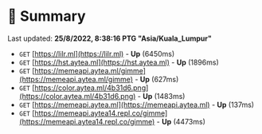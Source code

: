 # 📖 Summary
Last updated: **25/8/2022, 8:38:16 PTG "Asia/Kuala_Lumpur"**

- `GET` [https://lilr.ml](https://lilr.ml) - **Up** (6450ms)
- `GET` [https://hst.aytea.ml](https://hst.aytea.ml) - **Up** (1896ms)
- `GET` [https://memeapi.aytea.ml/gimme](https://memeapi.aytea.ml/gimme) - **Up** (627ms)
- `GET` [https://color.aytea.ml/4b31d6.png](https://color.aytea.ml/4b31d6.png) - **Up** (1483ms)
- `GET` [https://memeapi.aytea.ml](https://memeapi.aytea.ml) - **Up** (137ms)
- `GET` [https://memeapi.aytea14.repl.co/gimme](https://memeapi.aytea14.repl.co/gimme) - **Up** (4473ms)
